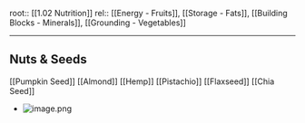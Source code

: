 

root:: [[1.02 Nutrition]]
rel:: [[Energy - Fruits]], [[Storage - Fats]], [[Building Blocks - Minerals]], [[Grounding - Vegetables]]


---


## Nuts & Seeds

[[Pumpkin Seed]]
[[Almond]]
[[Hemp]]
[[Pistachio]]
[[Flaxseed]]
[[Chia Seed]]




- ![image.png](image_1656477270651_0.png)